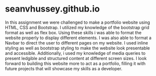 # seanvhussey.github.io

In this assignment we were challenged to make a portfolio website using HTML, CSS and Bootstrap.
I utilized my knowledge of the bootstrap grid format as well as flex box.
Using these skills i was able to format the website properly to display different elements.
I was also able to format a Navbar to direct the user to different pages on my website.
I used inline styling as well as bootstrap styling to make the website look presentable and accessible.
Additionally, i used my knowledge of media queries to present ledgible and structured content at different screen sizes.
I look forward to building this website more to act as a portfolio, filling it with future projects that will showcase my skills as a developer.

